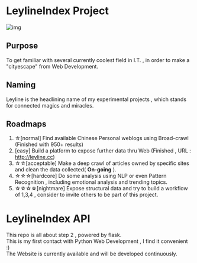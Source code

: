 # LeylineIndex Project    
![img](http://wx4.sinaimg.cn/large/005yrqtrgy1ffbqm6yk56j31kw0nq0ve.jpg)

## Purpose
To get familiar with several currently coolest field in I.T. , in order to make a "cityescape" from Web Development.    
## Naming
Leyline is the headlining name of my experimental projects , which stands for connected magics and miracles.    

## Roadmaps
   1. ☆[normal] Find available Chinese Personal weblogs using Broad-crawl (Finished with 950+ results)
   2. [easy] Build a platform to expose further data thru Web (Finished , URL : http://leyline.cc)    
   3. ☆☆[acceptable] Make a deep crawl of articles owned by specific sites and clean the data collected( **On-going** ).
   4. ☆☆☆[hardcore] Do some analysis using NLP or even Pattern Recognition , including emotional analysis and trending topics.
   5. ☆☆☆☆[nightmare] Expose structural data and try to build a workflow of 1,3,4 , consider to invite others to be part of this project.
   
# LeylineIndex API
This repo is all about step 2 , powered by flask.    
This is my first contact with Python Web Development , I find it convenient :)    
The Website is currently available and will be developed continuously. 
